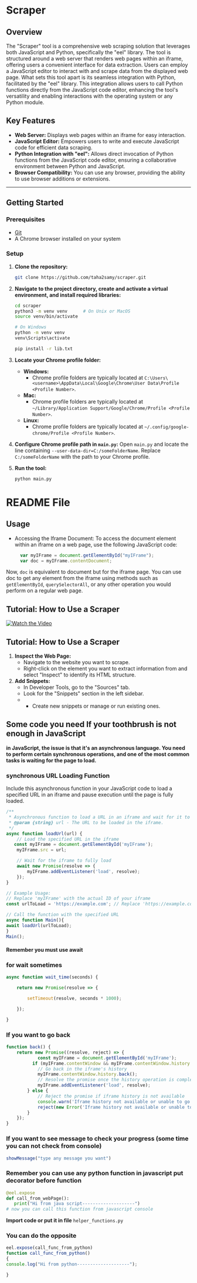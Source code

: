 # Scraper

## Overview
The "Scraper" tool is a comprehensive web scraping solution that leverages both JavaScript and Python, specifically the "eel" library. The tool is structured around a web server that renders web pages within an iframe, offering users a convenient interface for data extraction. Users can employ a JavaScript editor to interact with and scrape data from the displayed web page. What sets this tool apart is its seamless integration with Python, facilitated by the "eel" library. This integration allows users to call Python functions directly from the JavaScript code editor, enhancing the tool's versatility and enabling interactions with the operating system or any Python module.

## Key Features
- **Web Server:** Displays web pages within an iframe for easy interaction.
- **JavaScript Editor:** Empowers users to write and execute JavaScript code for efficient data scraping.
- **Python Integration with "eel":** Allows direct invocation of Python functions from the JavaScript code editor, ensuring a collaborative environment between Python and JavaScript.
- **Browser Compatibility:** You can use any browser, providing the ability to use browser additions or extensions.

---

## Getting Started

### Prerequisites
- [Git](https://git-scm.com/)
- A Chrome browser installed on your system

### Setup

1. **Clone the repository:**
   ```bash
   git clone https://github.com/taha2samy/scraper.git
2. **Navigate to the project directory, create and activate a virtual environment, and install required libraries:**
   ```bash
   cd scraper
   python3 -m venv venv      # On Unix or MacOS
   source venv/bin/activate

   # On Windows
   python -m venv venv
   venv\Scripts\activate

   pip install -r lib.txt

3. **Locate your Chrome profile folder:**
   - **Windows:**
     - Chrome profile folders are typically located at `C:\Users\<username>\AppData\Local\Google\Chrome\User Data\Profile <Profile Number>`.
   - **Mac:**
     - Chrome profile folders are typically located at `~/Library/Application Support/Google/Chrome/Profile <Profile Number>`.
   - **Linux:**
     - Chrome profile folders are typically located at `~/.config/google-chrome/Profile <Profile Number>`.

4. **Configure Chrome profile path in `main.py`:**
   Open `main.py` and locate the line containing `--user-data-dir=C:/someFolderName`. Replace `C:/someFolderName` with the path to your Chrome profile.

5. **Run the tool:**
   ```bash 
   python main.py
# README File

## Usage
* Accessing the Iframe Document:
To access the document element within an iframe on a web page, use the following JavaScript code:
  ```javascript
    var myIFrame = document.getElementById("myIFrame");
    var doc = myIFrame.contentDocument;
    ```
Now, `doc` is equivalent to document but for the iframe page.
You can use doc to get any element from the iframe using methods such as `getElementById`, `querySelectorAll`,
or any other operation you would perform on a regular web page.


## Tutorial: How to Use a Scraper


[![Watch the Video](https://img.youtube.com/vi/dQvQyIQCe2w/0.jpg)](https://youtu.be/dQvQyIQCe2w)
## Tutorial: How to Use a Scraper
1. **Inspect the Web Page:**
   - Navigate to the website you want to scrape.
   - Right-click on the element you want to extract information from and select "Inspect" to identify its HTML structure.
2. **Add Snippets:**
   - In Developer Tools, go to the "Sources" tab.
   - Look for the "Snippets" section in the left sidebar.
   -  - Create new snippets or manage or run existing ones.
## Some code you need If your toothbrush is not enough in JavaScript
 **in JavaScript, the issue is that it's an asynchronous language.
 You need to perform certain synchronous operations,
 and one of the most common tasks is waiting for the page to load.**
 
### synchronous URL Loading Function
Include this asynchronous function in your JavaScript code to load a specified URL in an iframe and pause execution until the page is fully loaded.

```javascript
/**
 * Asynchronous function to load a URL in an iframe and wait for it to fully load.
 * @param {string} url - The URL to be loaded in the iframe.
 */
async function loadUrl(url) {
    // Load the specified URL in the iframe
   const myIFrame = document.getElementById('myIFrame'); 
    myIFrame.src = url;

    // Wait for the iframe to fully load
    await new Promise(resolve => {
        myIFrame.addEventListener('load', resolve);
    });
}

// Example Usage:
// Replace 'myIFrame' with the actual ID of your iframe
const urlToLoad = 'https://example.com'; // Replace 'https://example.com' with the desired URL

// Call the function with the specified URL
async function Main(){
await loadUrl(urlToLoad);
}
Main();
```
#### Remember you must use await
### for wait sometimes
```javascript
async function wait_time(seconds) {

    return new Promise(resolve => {

        setTimeout(resolve, seconds * 1000);

    });

}

```
### If you want to go back
```javascript
function back() {
    return new Promise((resolve, reject) => {
            const myIFrame = document.getElementById('myIFrame'); 
          if (myIFrame.contentWindow && myIFrame.contentWindow.history && myIFrame.contentWindow.history.length > 1) {
            // Go back in the iframe's history
            myIFrame.contentWindow.history.back();
            // Resolve the promise once the history operation is complete
            myIFrame.addEventListener('load', resolve);
        } else {
            // Reject the promise if iframe history is not available
            console.warn('Iframe history not available or unable to go back.');
            reject(new Error('Iframe history not available or unable to go back.'));
        }
    });
}

```
###
### If you want to see message to check your progress (some time you can not check from console)
```javascript
showMessage("type any message you want")
```
### Remember you can use any python function in javascript put decorator before function
```python
@eel.expose 
def call_from_webPage():
   print("Hi from java script--------------------")
# now you can call this function from javascript console
```
**Import code or put it in file**  `helper_functions.py` 

### You can do the opposite
```javascript
eel.expose(call_func_from_python)
function call_func_from_python()
{
console.log("Hi from python--------------------");

}
```
